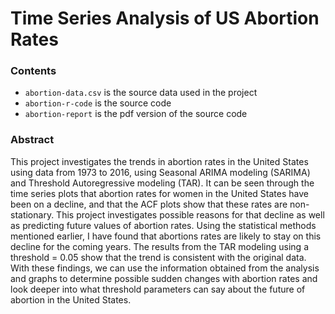 # Time Series Analysis of US Abortion Rates

### Contents
- `abortion-data.csv` is the source data used in the project
- `abortion-r-code` is the source code 
- `abortion-report` is the pdf version of the source code

### Abstract
This project investigates the trends in abortion rates in the United States using data from 1973 to 2016, using Seasonal ARIMA modeling (SARIMA) and Threshold Autoregressive modeling (TAR). It can be seen through the time series plots that abortion rates for women in the United States have been on a decline, and that the ACF plots show that these rates are non-stationary. This project investigates possible reasons for that decline as well as predicting future values of abortion rates. Using the statistical methods mentioned earlier, I have found that abortions rates are likely to stay on this decline for the coming years. The results from the TAR modeling using a threshold = 0.05 show that the trend is consistent with the original data. With these findings, we can use the information obtained from the analysis and graphs to determine possible sudden changes with abortion rates and look deeper into what threshold parameters can say about the future of abortion in the United States.
